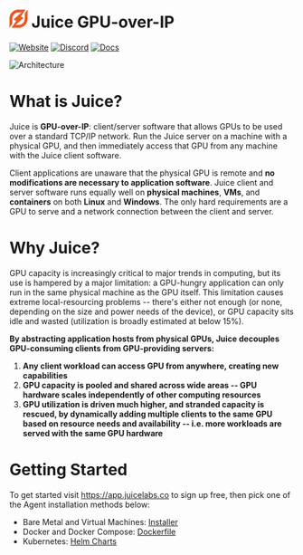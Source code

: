 # ![Logo](https://raw.githubusercontent.com/Juice-Labs/Juice-Labs/master/assets/Juice%4032px.png) Juice GPU-over-IP

[![Website](https://img.shields.io/static/v1.svg?color=F15722&labelColor=555555&logoColor=ffffff&style=for-the-badge&label=juicelabs.co&message=Website)](https://juicelabs.co)
[![Discord](https://img.shields.io/discord/755570806397993111.svg?color=F15722&labelColor=555555&logoColor=ffffff&style=for-the-badge&label=Discord&logo=discord)](https://discord.gg/xWHXNX8b3V)
[![Docs](https://img.shields.io/static/v1.svg?color=F15722&labelColor=555555&logoColor=ffffff&style=for-the-badge&label=Docs&logo=docsdotrs&message=Juice%20GPU)](https://juice-labs.github.io/juice-docs)

![Architecture](https://juice-labs.github.io/juice-docs/assets/images/JuiceComponents-e94534d8678bf77f611d131885d2cae1.png)

# What is Juice?

Juice is **GPU-over-IP**: client/server software that allows GPUs to be used over a standard TCP/IP network.  Run the Juice server on a machine with a physical GPU, and then immediately access that GPU from any machine with the Juice client software.

Client applications are unaware that the physical GPU is remote and **no modifications are necessary to application software**.  Juice client and server software runs equally well on **physical machines**, **VMs**, and **containers** on both **Linux** and **Windows**.  The only hard requirements are a GPU to serve and a network connection between the client and server.

# Why Juice?

GPU capacity is increasingly critical to major trends in computing, but its use is hampered by a major limitation: a GPU-hungry application can only run in the same physical machine as the GPU itself.  This limitation causes extreme local-resourcing problems -- there's either not enough (or none, depending on the size and power needs of the device), or GPU capacity sits idle and wasted (utilization is broadly estimated at below 15%).

**By abstracting application hosts from physical GPUs, Juice decouples GPU-consuming clients from GPU-providing servers:**

1. **Any client workload can access GPU from anywhere, creating new capabilities**
1. **GPU capacity is pooled and shared across wide areas -- GPU hardware scales independently of other computing resources**
1. **GPU utilization is driven much higher, and stranded capacity is rescued, by dynamically adding multiple clients to the same GPU based on resource needs and availability -- i.e. more workloads are served with the same GPU hardware**

# Getting Started

To get started visit https://app.juicelabs.co to sign up free, then pick one of the Agent installation methods below:

 * Bare Metal and Virtual Machines: [Installer](installer/)
 * Docker and Docker Compose: [Dockerfile](docker/agent/)
 * Kubernetes: [Helm Charts](charts/agent/)



